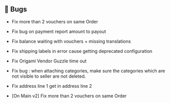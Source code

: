 ## 🐛 Bugs

- Fix more than 2 vouchers on same Order

- Fix bug on payment report amount to payout

- Fix balance waiting with vouchers + missing translations

- Fix shipping labels in error cause getting deprecated configuration

- Fix Origami Vendor Guzzle time out

- Fix bug : when attaching categories, make sure the categories which are not visible to seller are not deleted.

- Fix address line 1 get in address line 2

- [On Main v2] Fix more than 2 vouchers on same Order